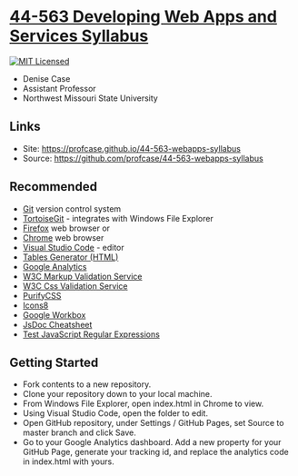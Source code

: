 # [44-563 Developing Web Apps and Services Syllabus](https://profcase.github.io/44-563-webapps-syllabus)

[![MIT Licensed](https://img.shields.io/badge/license-MIT-blue.svg)](LICENSE)

* Denise Case
* Assistant Professor
* Northwest Missouri State University

## Links

* Site: <https://profcase.github.io/44-563-webapps-syllabus>
* Source: <https://github.com/profcase/44-563-webapps-syllabus>

## Recommended

* [Git](https://git-scm.com/download/win) version control system
* [TortoiseGit](https://tortoisegit.org/) - integrates with Windows File Explorer
* [Firefox](https://www.mozilla.org/en-US/firefox/) web browser or
* [Chrome](https://www.google.com/chrome/) web browser
* [Visual Studio Code](https://code.visualstudio.com/) - editor
* [Tables Generator (HTML)](https://www.tablesgenerator.com/html_tables)
* [Google Analytics](https://analytics.google.com/analytics/web/)
* [W3C Markup Validation Service](https://validator.w3.org/)
* [W3C Css Validation Service](https://jigsaw.w3.org/css-validator/validator)
* [PurifyCSS](https://purifycss.online/)
* [Icons8](https://icons8.com)
* [Google Workbox](https://developers.google.com/web/tools/workbox/)
* [JsDoc Cheatsheet](https://devhints.io/jsdoc)
* [Test JavaScript Regular Expressions](https://regexr.com/)

## Getting Started

* Fork contents to a new repository.
* Clone your repository down to your local machine.
* From Windows File Explorer, open index.html in Chrome to view.
* Using Visual Studio Code, open the folder to edit.
* Open GitHub repository, under Settings / GitHub Pages, set Source to master branch and click Save.
* Go to your Google Analytics dashboard. Add a new property for your GitHub Page, generate your tracking id, and replace the analytics code in index.html with yours.  
